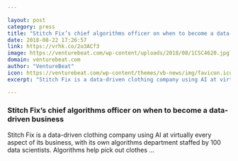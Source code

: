 ```yaml
---

layout: post
category: press
title: "Stitch Fix’s chief algorithms officer on when to become a data-driven business"
date: 2018-08-22 17:26:57
link: https://vrhk.co/2o3ACf3
image: https://venturebeat.com/wp-content/uploads/2018/08/1CSC4620.jpg?fit=6720%2C4480&strip=all
domain: venturebeat.com
author: "VentureBeat"
icon: https://venturebeat.com/wp-content/themes/vb-news/img/favicon.ico
excerpt: "Stitch Fix is a data-driven clothing company using AI at virtually every aspect of its business, with its own algorithms department staffed by 100 data scientists. Algorithms help pick out clothes …"

---
```


### Stitch Fix’s chief algorithms officer on when to become a data-driven business

Stitch Fix is a data-driven clothing company using AI at virtually every aspect of its business, with its own algorithms department staffed by 100 data scientists. Algorithms help pick out clothes …